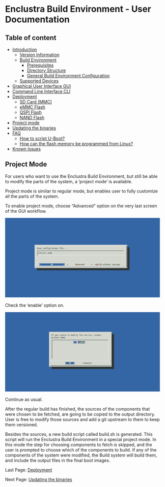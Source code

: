 # Enclustra Build Environment - User Documentation


## Table of content

* [Introduction](./1_Introduction.md)
    - [Version Information](./1_Introduction.md#version-information)
    - [Build Environment](./1_Introduction.md#build-environment)
        - [Prerequisites](./1_Introduction.md#prerequisites)
        - [Directory Structure](./1_Introduction.md#directory-structure)
        - [General Build Environment Configuration](./1_Introduction.md#general-build-environment-configuration)
    - [Supported Devices](./1_Introduction.md#supported-devices)
* [Graphical User Interface GUI](./2_GUI.md)
* [Command Line Interface CLI](./3_CLI.md)
* [Deployment](./4_Deployment.md)
    - [SD Card (MMC)](./4_Deployment.md#sd-card-mmc)
    - [eMMC Flash](./4_Deployment.md#emmc-flash)
    - [QSPI Flash](./4_Deployment.md#qspi-flash)
    - [NAND Flash](./4_Deployment.md#nand-flash)
* [Project mode](./5_Project_Mode.md)
* [Updating the binaries](./6_Binaries_Update.md)
* [FAQ](./7_FAQ.md)
    - [How to script U-Boot?](./7_FAQ.md#how-to-script-u-boot)
    - [How can the flash memory be programmed from Linux?](./7_FAQ.md#how-can-the-flash-memory-be-programmed-from-linux)
* [Known Issues](./8_Known_Issues.md)



## Project Mode

For users who want to use the Enclustra Build Environment, but still be able to modify the parts of the system, a ‘project mode’ is available.

Project mode is similar to regular mode, but enables user to fully customize all the parts of the system.

To enable project mode, choose “Advanced” option on the very last screen of the GUI workflow.

![Project Mode](./images/project_name.png)

Check the ‘enable’ option on.

![Enable Project Mode](./images/project_enable.png)

Continue as usual.

After the regular build has finished, the sources of the components that were chosen to be fetched, are going to be copied to the output directory. User is free to modify those sources and add a git upstream to them to keep them versioned.

Besides the sources, a new build script called build.sh is generated. This script will run the Enclustra Build Environment in a special project mode. In this mode the step for choosing components to fetch is skipped, and the user is prompted to choose which of the components to build. If any of the components of the system were modified, the Build system will build them, and include the output files in the final boot images.


Last Page: [Deployment](./4_Deployment.md)

Next Page: [Updating the binaries](./6_Binaries_Update.md)
